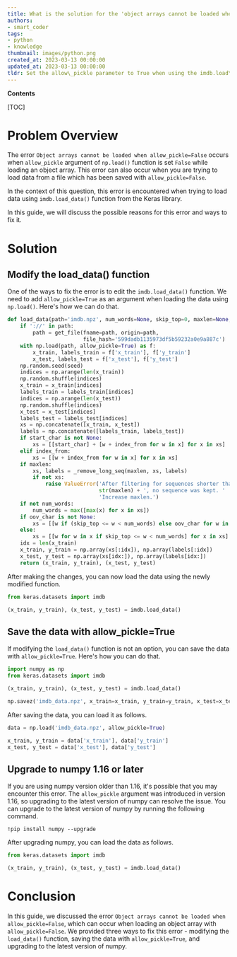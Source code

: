 ```yaml
---
title: What is the solution for the 'object arrays cannot be loaded when allow_pickle=false' error in the imdb.load_data() function?
authors:
- smart_coder
tags:
- python
- knowledge
thumbnail: images/python.png
created_at: 2023-03-13 00:00:00
updated_at: 2023-03-13 00:00:00
tldr: Set the allow\_pickle parameter to True when using the imdb.load\_data() function in Python.
---
```


**Contents**

[TOC]

# Problem Overview
The error `Object arrays cannot be loaded when allow_pickle=False` occurs when `allow_pickle` argument of `np.load()` function is set `False` while loading an object array. This error can also occur when you are trying to load data from a file which has been saved with `allow_pickle=False`. 

In the context of this question, this error is encountered when trying to load data using `imdb.load_data()` function from the Keras library. 

In this guide, we will discuss the possible reasons for this error and ways to fix it.

# Solution

## Modify the load_data() function
One of the ways to fix the error is to edit the `imdb.load_data()` function. We need to add `allow_pickle=True` as an argument when loading the data using `np.load()`. Here's how we can do that.

```python
def load_data(path='imdb.npz', num_words=None, skip_top=0, maxlen=None, seed=113, start_char=1, oov_char=2, index_from=3):
    if '://' in path:
        path = get_file(fname=path, origin=path,
                        file_hash='599dadb1135973df5b59232a0e9a887c')
    with np.load(path, allow_pickle=True) as f:
        x_train, labels_train = f['x_train'], f['y_train']
        x_test, labels_test = f['x_test'], f['y_test']
    np.random.seed(seed)
    indices = np.arange(len(x_train))
    np.random.shuffle(indices)
    x_train = x_train[indices]
    labels_train = labels_train[indices]
    indices = np.arange(len(x_test))
    np.random.shuffle(indices)
    x_test = x_test[indices]
    labels_test = labels_test[indices]
    xs = np.concatenate([x_train, x_test])
    labels = np.concatenate([labels_train, labels_test])
    if start_char is not None:
        xs = [[start_char] + [w + index_from for w in x] for x in xs]
    elif index_from:
        xs = [[w + index_from for w in x] for x in xs]
    if maxlen:
        xs, labels = _remove_long_seq(maxlen, xs, labels)
        if not xs:
            raise ValueError('After filtering for sequences shorter than maxlen=' +
                             str(maxlen) + ', no sequence was kept. '
                             'Increase maxlen.')
    if not num_words:
        num_words = max([max(x) for x in xs])
    if oov_char is not None:
        xs = [[w if (skip_top <= w < num_words) else oov_char for w in x] for x in xs]
    else:
        xs = [[w for w in x if skip_top <= w < num_words] for x in xs]
    idx = len(x_train)
    x_train, y_train = np.array(xs[:idx]), np.array(labels[:idx])
    x_test, y_test = np.array(xs[idx:]), np.array(labels[idx:])
    return (x_train, y_train), (x_test, y_test)
```

After making the changes, you can now load the data using the newly modified function.

```python
from keras.datasets import imdb

(x_train, y_train), (x_test, y_test) = imdb.load_data()
```

## Save the data with allow_pickle=True
If modifying the `load_data()` function is not an option, you can save the data with `allow_pickle=True`. Here's how you can do that.

```python
import numpy as np
from keras.datasets import imdb

(x_train, y_train), (x_test, y_test) = imdb.load_data()

np.savez('imdb_data.npz', x_train=x_train, y_train=y_train, x_test=x_test, y_test=y_test, allow_pickle=True)
```

After saving the data, you can load it as follows.

```python
data = np.load('imdb_data.npz', allow_pickle=True)

x_train, y_train = data['x_train'], data['y_train']
x_test, y_test = data['x_test'], data['y_test']
```

## Upgrade to numpy 1.16 or later
If you are using numpy version older than 1.16, it's possible that you may encounter this error. The `allow_pickle` argument was introduced in version 1.16, so upgrading to the latest version of numpy can resolve the issue. You can upgrade to the latest version of numpy by running the following command.

```
!pip install numpy --upgrade
```

After upgrading numpy, you can load the data as follows.

```python
from keras.datasets import imdb

(x_train, y_train), (x_test, y_test) = imdb.load_data()
```

# Conclusion
In this guide, we discussed the error `Object arrays cannot be loaded when allow_pickle=False`, which can occur when loading an object array with `allow_pickle=False`. We provided three ways to fix this error - modifying the `load_data()` function, saving the data with `allow_pickle=True`, and upgrading to the latest version of numpy.
